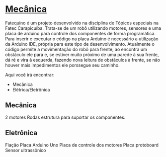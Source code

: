 # [Mecânica](https://fatequino.com.br/construcao-do-fatequino/mecanica/)

Fatequino é um projeto desenvolvido na disciplina de Tópicos especiais na Fatec Carapicuíba. Trata-se de um robô utilizando motores, sensores e uma placa de arduino para controle dos componentes de forma programática. Para inserir e executar o código na placa Arduíno é necessário a utilização da Arduino IDE, própria para este tipo de desenvolvimento.
Atualmente o código permite a movimentação do robô para frente, ao encontra um obstáculo ele para e, se estiver muito próximo de uma parede à sua frente, dá ré e vira à esquerda, fazendo nova leitura de obstáculos à frente, se não houver mais impedimentos ele porssegue seu caminho.

Aqui você irá encontrar:
- Mecânica
- Elétrica/Eletrônica

## Mecânica

2 motores
Rodas 
estrutura para suportar os componentes.

## Eletrônica

Fiação
Placa Arduino Uno
Placa de controle dos motores
Placa protoboard
Sensor ultrassônico


